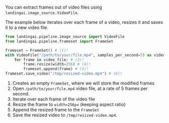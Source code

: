 You can extract frames out of video files using `landingai.image_source.VideoFile`.

The example below iterates over each frame of a video, resizes it and saves it to
a new video file.

```py
from landingai.pipeline.image_source import VideoFile
from landingai.pipeline.frameset import FrameSet

frameset = FrameSet() # (1)!
with VideoFile("/path/to/your/file.mp4", samples_per_second=5) as video_file: # (2)!
    for frame in video_file: # (3)!
        frame.resize(width=256) # (4)!
        frameset.append(frame) # (5)!
frameset.save_video("/tmp/resized-video.mp4") # (6)!
```

1. Creates an empty `FrameSet`, where we will store the modified frames
2. Open `/path/to/your/file.mp4` video file, at a rate of 5 frames per second.
3. Iterate over each frame of the video file
4. Resize the frame to `width=256px` (keeping aspect ratio)
5. Append the resized frame to the `FrameSet`
6. Save the resized video to `/tmp/resized-video.mp4`.

